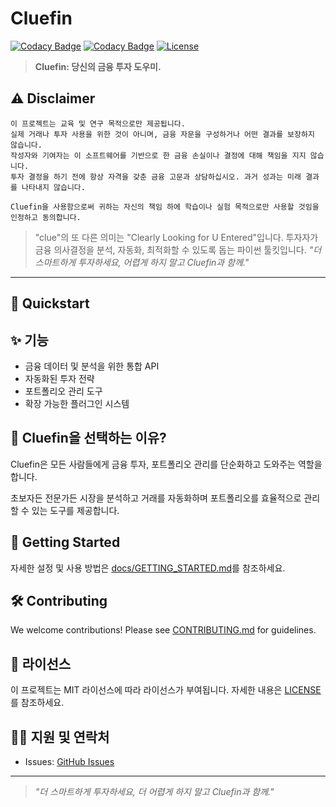 # Cluefin

[![Codacy Badge](https://app.codacy.com/project/badge/Grade/92b750be06a24d88869fbe83fb4f4cf4)](https://app.codacy.com/gh/kgcrom/cluefin/dashboard?utm_source=gh&utm_medium=referral&utm_content=&utm_campaign=Badge_grade)
[![Codacy Badge](https://app.codacy.com/project/badge/Coverage/92b750be06a24d88869fbe83fb4f4cf4)](https://app.codacy.com/gh/kgcrom/cluefin/dashboard?utm_source=gh&utm_medium=referral&utm_content=&utm_campaign=Badge_coverage)
[![License](https://img.shields.io/github/license/kgcrom/cluefin)](LICENSE)

> **Cluefin: 당신의 금융 투자 도우미.**

## ⚠️ Disclaimer

```
이 프로젝트는 교육 및 연구 목적으로만 제공됩니다.
실제 거래나 투자 사용을 위한 것이 아니며, 금융 자문을 구성하거나 어떤 결과를 보장하지 않습니다.
작성자와 기여자는 이 소프트웨어를 기반으로 한 금융 손실이나 결정에 대해 책임을 지지 않습니다.
투자 결정을 하기 전에 항상 자격을 갖춘 금융 고문과 상담하십시오. 과거 성과는 미래 결과를 나타내지 않습니다.

Cluefin을 사용함으로써 귀하는 자신의 책임 하에 학습이나 실험 목적으로만 사용할 것임을 인정하고 동의합니다.
```

> "clue"의 또 다른 의미는 "Clearly Looking for U Entered"입니다.
> 투자자가 금융 의사결정을 분석, 자동화, 최적화할 수 있도록 돕는 파이썬 툴킷입니다.
> _"더 스마트하게 투자하세요, 어렵게 하지 말고 Cluefin과 함께."_

---

## 🚀 Quickstart


## ✨ 기능
- 금융 데이터 및 분석을 위한 통합 API
- 자동화된 투자 전략
- 포트폴리오 관리 도구
- 확장 가능한 플러그인 시스템

## 📖 Cluefin을 선택하는 이유?
Cluefin은 모든 사람들에게 금융 투자, 포트폴리오 관리를 단순화하고 도와주는 역할을합니다.

초보자든 전문가든 시장을 분석하고 거래를 자동화하며 포트폴리오를 효율적으로 관리할 수 있는 도구를 제공합니다.

## 🏁 Getting Started
자세한 설정 및 사용 방법은 [docs/GETTING_STARTED.md](docs/GETTING_STARTED.md)를 참조하세요.

## 🛠️ Contributing
We welcome contributions! Please see [CONTRIBUTING.md](CONTRIBUTING.md) for guidelines.

## 📄 라이선스
이 프로젝트는 MIT 라이선스에 따라 라이선스가 부여됩니다. 자세한 내용은 [LICENSE](LICENSE)를 참조하세요.

## 🧑‍💻 지원 및 연락처
- Issues: [GitHub Issues](https://github.com/kgcrom/cluefin/issues)

---

> _"더 스마트하게 투자하세요, 더 어렵게 하지 말고 Cluefin과 함께."_
